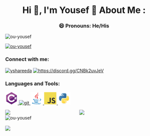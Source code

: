 <h1 align="center">Hi 👋, I'm Yousef 💫 About Me :</h1>
<h3 align="center">😄 Pronouns: He/His</h3>

<p align="left"> <img src="https://komarev.com/ghpvc/?username=ou-yousef&label=Profile%20views&color=0e75b6&style=flat" alt="ou-yousef" /> </p>

<p align="left"> <a href="https://github.com/ryo-ma/github-profile-trophy"><img src="https://github-profile-trophy.vercel.app/?username=ou-yousef" alt="ou-yousef" /></a> </p>

<h3 align="left">Connect with me:</h3>
<p align="left">
<a href="https://instagram.com/yshareeda" target="blank"><img align="center" src="https://raw.githubusercontent.com/rahuldkjain/github-profile-readme-generator/master/src/images/icons/Social/instagram.svg" alt="yshareeda" height="30" width="40" /></a>
<a href="https://discord.gg/https://discord.gg/CNBk2uvJeV" target="blank"><img align="center" src="https://raw.githubusercontent.com/rahuldkjain/github-profile-readme-generator/master/src/images/icons/Social/discord.svg" alt="https://discord.gg/CNBk2uvJeV" height="30" width="40" /></a>
</p>

<h3 align="left">Languages and Tools:</h3>
<p align="left"> <a href="https://www.w3schools.com/cs/" target="_blank" rel="noreferrer"> <img src="https://raw.githubusercontent.com/devicons/devicon/master/icons/csharp/csharp-original.svg" alt="csharp" width="40" height="40"/> </a> <a href="https://git-scm.com/" target="_blank" rel="noreferrer"> <img src="https://www.vectorlogo.zone/logos/git-scm/git-scm-icon.svg" alt="git" width="40" height="40"/> </a> <a href="https://www.java.com" target="_blank" rel="noreferrer"> <img src="https://raw.githubusercontent.com/devicons/devicon/master/icons/java/java-original.svg" alt="java" width="40" height="40"/> </a> <a href="https://developer.mozilla.org/en-US/docs/Web/JavaScript" target="_blank" rel="noreferrer"> <img src="https://raw.githubusercontent.com/devicons/devicon/master/icons/javascript/javascript-original.svg" alt="javascript" width="40" height="40"/> </a> <a href="https://www.python.org" target="_blank" rel="noreferrer"> <img src="https://raw.githubusercontent.com/devicons/devicon/master/icons/python/python-original.svg" alt="python" width="40" height="40"/> </a> </p>

<img align="left" width="47%" src="https://github-readme-stats.vercel.app/api?username=OU-Yousef&show_icons=true&theme=radical" />

<img align="left" width="47%" src="https://github-readme-stats.vercel.app/api/top-langs/?username=OU-Yousef&layout=compact" />

<p><img align="center" src="https://github-readme-streak-stats.herokuapp.com/?user=ou-yousef&" alt="ou-yousef" /></p>

<p><img align="center" src="https://github-readme-stats.vercel.app/api?username=OU-Yousef&show_icons=true&theme=radical" />
